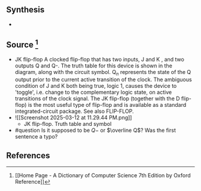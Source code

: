 ## Synthesis
- 
## Source [^1]
- JK flip-flop A clocked flip-flop that has two inputs, J and K , and two outputs Q and Q-. The truth table for this device is shown in the diagram, along with the circuit symbol. $\mathrm{Q}_{n}$ represents the state of the Q output prior to the current active transition of the clock. The ambiguous condition of J and K both being true, logic 1, causes the device to 'toggle', i.e. change to the complementary logic state, on active transitions of the clock signal. The JK flip-flop (together with the D flip-flop) is the most useful type of flip-flop and is available as a standard integrated-circuit package. See also FLIP-FLOP.
- ![[Screenshot 2025-03-12 at 11.29.44 PM.png]]
	- JK flip-flop. Truth table and symbol
- #question Is it supposed to be $Q-$ or $\overline Q$? Was the first sentence a typo?
## References

[^1]: [[Home Page - A Dictionary of Computer Science 7th Edition by Oxford Reference]]